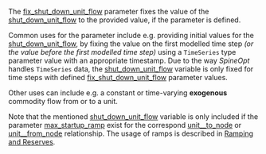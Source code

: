 The [fix\_shut\_down\_unit\_flow](@ref) parameter fixes the value of the [shut\_down\_unit\_flow](@ref) to the provided value, if the parameter is defined.

Common uses for the parameter include e.g. providing initial values for the [shut\_down\_unit\_flow](@ref),
by fixing the value on the first modelled time step *(or the value before the first modelled time step)*
using a `TimeSeries` type parameter value with an appropriate timestamp.
Due to the way *SpineOpt* handles `TimeSeries` data,
the [shut\_down\_unit\_flow](@ref) variable is only fixed for time steps with defined [fix\_shut\_down\_unit\_flow](@ref) parameter values.

Other uses can include e.g. a constant or time-varying **exogenous** commodity flow from or to a unit.

Note that the mentioned [shut\_down\_unit\_flow](@ref) variable is only included if the parameter [max\_startup\_ramp](@ref) exist for the correspond [unit\_\_to\_node](@ref) or [unit\_\_from\_node](@ref) relationship. The usage of ramps is described in [Ramping and Reserves](@ref).
